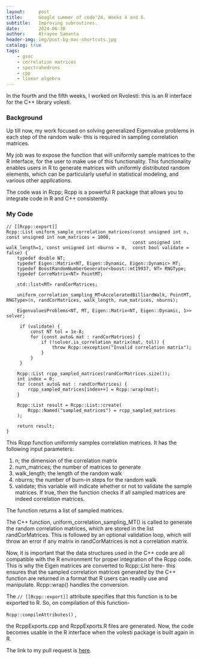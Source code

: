 ```yaml
---
layout:     post
title:      Google summer of code'24, Weeks 4 and 5.
subtitle:   Improving subroutines.
date:       2024-06-30
author:     Atrayee Samanta
header-img: img/post-bg-mac-shortcuts.jpg
catalog: true
tags:
    - gsoc
    - correlation matrices
    - spectrahedrons
    - cpp
    - linear algebra
---
```


In the fourth and the fifth weeks, I worked on Rvolesti: this is an R interface for the C++ library volesti.

### Background

Up till now, my work focused on solving generalized Eigenvalue problems in each step of the random walk- this is required in sampling correlation matrices.

My job was to expose the function that will uniformly sample matrices to the R interface, for the user to make use of this functionality. This functionality enables users in R to generate matrices with uniformly distributed random elements, which can be particularly useful in statistical modeling, and various other applications.

The code was in Rcpp; Rcpp is a powerful R package that allows you to integrate code in R and C++ consistently.

### My Code

```
// [[Rcpp::export]]
Rcpp::List uniform_sample_correlation_matrices(const unsigned int n, const unsigned int num_matrices = 1000,
                                               const unsigned int walk_length=1, const unsigned int nburns = 0,  const bool validate = false) {
    typedef double NT;
    typedef Eigen::Matrix<NT, Eigen::Dynamic, Eigen::Dynamic> MT;
    typedef BoostRandomNumberGenerator<boost::mt19937, NT> RNGType;
    typedef CorreMatrix<NT> PointMT;

    std::list<MT> randCorMatrices;

    uniform_correlation_sampling_MT<AcceleratedBilliardWalk, PointMT, RNGType>(n, randCorMatrices, walk_length, num_matrices, nburns);

    EigenvaluesProblems<NT, MT, Eigen::Matrix<NT, Eigen::Dynamic, 1>> solver;

     if (validate) {
         const NT tol = 1e-8;
         for (const auto& mat : randCorMatrices) {
             if (!solver.is_correlation_matrix(mat, tol)) {
                 throw Rcpp::exception("Invalid correlation matrix");
             }
         }
     } 

    Rcpp::List rcpp_sampled_matrices(randCorMatrices.size());
    int index = 0;
    for (const auto& mat : randCorMatrices) {
        rcpp_sampled_matrices[index++] = Rcpp::wrap(mat);
    }

    Rcpp::List result = Rcpp::List::create(
        Rcpp::Named("sampled_matrices") = rcpp_sampled_matrices
    );

    return result;
}
 ```

This Rcpp function uniformly samples correlation matrices. It has the following input parameters:
1. n; the dimension of the correlation matrix
2. num_matrices; the number of matrices to generate
3. walk_length; the length of the random walk
4. nburns; the number of burn-in steps for the random walk
5. validate; this variable will indicate whether or not to validate the sample matrices. If true, then the function checks if all sampled matrices are indeed correlation matrices.


The function returns a list of sampled matrices.

The C++ function, uniform_correlation_sampling_MT() is called to generate the random correlation matrices, which are stored in the list randCorMatrices. This is followed by an optional validation loop, which will throw an error if any matrix in randCorMatrices is not a correlation matrix.

Now, it is important that the data structures used in the C++ code are all compatible with the R environment for proper integration of the Rcpp code. This is why the Eigen matrices are converted to Rcpp::List here- this ensures that the sampled correlation matrices generated by the C++ function are returned in a format that R users can readily use and manipulate. Rcpp::wrap() handles the conversion.

The ` // [[Rcpp::export]] ` attribute specifies that this function is to be exported to R. So, on compilation of this function-

` Rcpp::compileAttributes() ` ,

the RcppExports.cpp and RcppExports.R files are generated. Now, the code becomes usable in the R interface when the volesti package is built again in R.

The link to my pull request is [here](https://github.com/GeomScale/Rvolesti/pull/26).
